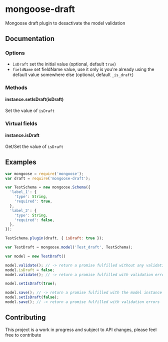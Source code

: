 # mongoose-draft
Mongoose draft plugin to desactivate the model validation

## Documentation

### Options

* `isDraft` set the initial value (optional, default `true`)
* `fieldName` set fieldName value, use it only is you're already using the default value somewhere else (optional, default `_is_draft`)

### Methods

#### instance.setIsDraft(isDraft)

Set the value of `isDraft`

### Virtual fields

#### instance.isDraft

Get/Set the value of `isDraft`

## Examples

````javascript
var mongoose = require('mongoose');
var draft = require('mongoose-draft');

var TestSchema = new mongoose.Schema({
  'label_1': {
    'type': String,
    'required': true,
  },
  'label_2': {
    'type': String,
    'required': false,
  },
});

TestSchema.plugin(draft, { isDraft: true });

var TestDraft = mongoose.model('Test_draft', TestSchema);

var model = new TestDraft()

model.validate(); // -> return a promise fulfilled without any validation errors
model.isDraft = false;
model.validate(); // -> return a promise fulfilled with validation errors

model.setIsDraft(true);

model.save(); // -> return a promise fulfilled with the model instance
model.setIsDraft(false);
model.save(); // -> return a promise fulfilled with validation errors
````

## Contributing

This project is a work in progress and subject to API changes, please feel free to contribute
